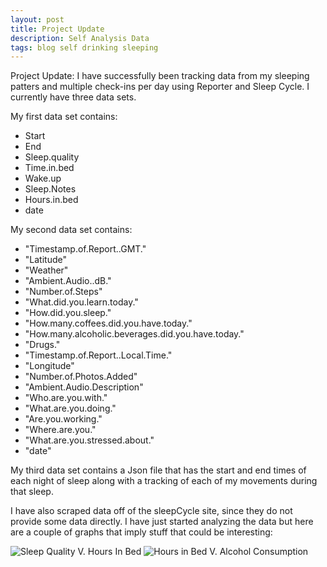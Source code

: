 ```yaml
---
layout: post
title: Project Update
description: Self Analysis Data
tags: blog self drinking sleeping
---
```


Project Update:
I have successfully been tracking data from my sleeping patters and multiple check-ins per day
using Reporter and Sleep Cycle. I currently have three data sets.

My first data set contains:

* Start
* End
* Sleep.quality
* Time.in.bed
* Wake.up
* Sleep.Notes
* Hours.in.bed
* date

My second data set contains:

* "Timestamp.of.Report..GMT."                        
* "Latitude"                                         
* "Weather"                                          
* "Ambient.Audio..dB."                               
* "Number.of.Steps"                                  
* "What.did.you.learn.today."                        
* "How.did.you.sleep."                               
* "How.many.coffees.did.you.have.today."             
* "How.many.alcoholic.beverages.did.you.have.today." 
* "Drugs."                                           
* "Timestamp.of.Report..Local.Time."
* "Longitude"                       
* "Number.of.Photos.Added"          
* "Ambient.Audio.Description"       
* "Who.are.you.with."               
* "What.are.you.doing."             
* "Are.you.working."                
* "Where.are.you."                  
* "What.are.you.stressed.about."    
* "date"                            

My third data set contains a Json file that has the start and end times of each night of sleep
along with a tracking of each of my movements during that sleep. 

I have also scraped data off of the sleepCycle site, since they do not provide some data directly.
I have just started analyzing the data but here are a couple of graphs that imply stuff
that could be interesting:

![Sleep Quality V. Hours In Bed](http://i.imgur.com/z5o7FWP.png)
![Hours in Bed V. Alcohol Consumption](http://i.imgur.com/AukIKXM.png)


